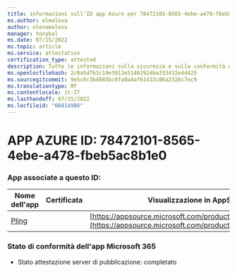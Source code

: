 ```yaml
---
title: informazioni sull'ID app Azure per 78472101-8565-4ebe-a478-fbeb5ac8b1e0
ms.author: elmalova
author: elenamalova
manager: tonybal
ms.date: 07/15/2022
ms.topic: article
ms.service: attestation
certification_type: attested
description: Tutte le informazioni sulla sicurezza e sulla conformità disponibili per 78472101-8565-4ebe-a478-fbeb5ac8b1e0.
ms.openlocfilehash: 2c0a5d7b1c19e3013e514b2924ba333432e4d425
ms.sourcegitcommit: 9e5c6c3b4885bc6fa0a4af61432c86a232bc7ec9
ms.translationtype: MT
ms.contentlocale: it-IT
ms.lasthandoff: 07/15/2022
ms.locfileid: "66814986"
---
```

# <a name="azure-app-id-78472101-8565-4ebe-a478-fbeb5ac8b1e0"></a>APP AZURE ID: 78472101-8565-4ebe-a478-fbeb5ac8b1e0


### <a name="apps-associated-with-this-id"></a>App associate a questo ID:
| **Nome dell'app** | **Certificata** | **Visualizzazione in AppSource** |
|--------------|---------------|-----------------------|
| [Pling](../forward/WA200004294.md) |  | [https://appsource.microsoft.com/product/office/WA200004294](https://appsource.microsoft.com/product/office/WA200004294) |

### <a name="microsoft-365-app-compliance-status"></a>Stato di conformità dell'app Microsoft 365
- Stato attestazione server di pubblicazione: completato
